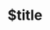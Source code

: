 ---
title: $title
second_title: Aspose.Slides für .NET-API-Referenz
description: $description
type: docs
weight: $weight
url: /de/net/$ref/
---